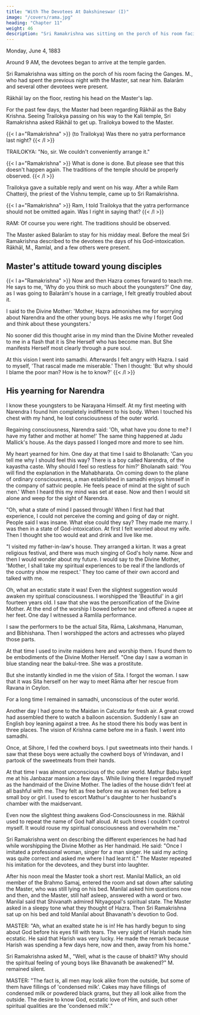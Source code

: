 ```yaml
---
title: "With The Devotees At Dakshineswar (I)"
image: "/covers/rama.jpg"
heading: "Chapter 11"
weight: 46
description: "Sri Ramakrishna was sitting on the porch of his room facing the Ganges"
---
```




Monday, June 4, 1883

Around 9 AM, the devotees began to arrive at the temple garden. 

Sri Ramakrishna was sitting on the porch of his room facing the Ganges. M., who had spent the previous night with the Master, sat near him. Balarām and several other devotees were present.

Rākhāl lay on the floor, resting his head on the Master's lap. 

For the past few days, the Master had been regarding Rākhāl as the Baby Krishna. Seeing Trailokya passing on his way to the Kali temple, Sri Ramakrishna asked Rākhāl to get up. Trailokya bowed to the Master. 

{{< l a="Ramakrishna" >}}
(to Trailokya) Was there no yatra performance last night?
{{< /l >}}

TRAILOKYA: "No, sir. We couldn't conveniently arrange it."

{{< l a="Ramakrishna" >}}
What is done is done. But please see that this doesn't happen again. The traditions of the temple should be properly observed.
{{< /l >}}

Trailokya gave a suitable reply and went on his way. After a while Ram Chatterji, the priest of the Vishnu temple, came up to Sri Ramakrishna.

{{< l a="Ramakrishna" >}}
Ram, I told Trailokya that the yatra performance should not be omitted again. Was I right in saying that?
{{< /l >}}

RAM: Of course you were right. The traditions should be observed.

The Master asked Balarām to stay for his midday meal. Before the meal Sri Ramakrishna described to the devotees the days of his God-intoxication. Rākhāl, M., Ramlal, and a few others were present.


## Master's attitude toward young disciples

{{< l a="Ramakrishna" >}}
Now and then Hazra comes forward to teach me. He says to me, 'Why do you think so much about the youngsters?' One day, as I was going to Balarām's house in a carriage, I felt greatly troubled about it. 

I said to the Divine Mother: 'Mother, Hazra admonishes me for worrying about Narendra and the other young boys. He asks me why I forget God and think about these youngsters.' 

No sooner did this thought arise in my mind than the Divine Mother revealed to me in a flash that it is She Herself who has
become man. But She manifests Herself most clearly through a pure soul. 

At this vision I went into samadhi. Afterwards I felt angry with Hazra. I said to myself, 'That rascal made me miserable.' Then I thought: 'But why should I blame the poor man? How is he to know?'
{{< /l >}}


## His yearning for Narendra

I know these youngsters to be Narayana Himself. At my first meeting with Narendra I found him completely indifferent to his body. When I touched his chest with my hand, he lost consciousness of the outer world. 

Regaining consciousness, Narendra said: 'Oh, what have you done to me? I have my father and mother at home!' The same thing happened at Jadu Mallick's house. As the days passed I longed more and more to see him. 

My heart yearned for him. One day at that time I said to Bholanath: 'Can you tell
me why I should feel this way? There is a boy called Narendra, of the kayastha caste.
Why should I feel so restless for him?' Bholanath said: 'You will find the explanation in
the Mahabharata. On coming down to the plane of ordinary consciousness, a man
established in samadhi enjoys himself in the company of sattvic people. He feels peace
of mind at the sight of such men.' When I heard this my mind was set at ease. Now and
then I would sit alone and weep for the sight of Narendra.


"Oh, what a state of mind I passed through! When I first had that experience, I could not perceive the coming and going of day or night. People said I was insane. What else could they say? They made me marry. I was then in a state of God-intoxication. At first I felt worried about my wife. Then I thought she too would eat and drink and live like me.

"I visited my father-in-law's house. They arranged a kirtan. It was a great religious festival, and there was much singing of God's holy name. Now and then I would wonder about my future. I would say to the Divine Mother, 'Mother, I shall take my spiritual
experiences to be real if the landlords of the country show me respect.' They too came of
their own accord and talked with me.

Oh, what an ecstatic state it was! Even the slightest suggestion would awaken my spiritual consciousness. I worshipped the 'Beautiful' in a girl fourteen years old. I saw that she was the personification of the Divine Mother. At the end of the worship I bowed before her and offered a rupee at her feet. One day I witnessed a Ramlila performance.

I saw the performers to be the actual Sita, Rāma, Lakshmana, Hanuman, and Bibhishana. Then I worshipped the actors and actresses who played those parts. 

At that time I used to invite maidens here and worship them. I found them to be embodiments of the Divine Mother Herself.
"One day I saw a woman in blue standing near the bakul-tree. She was a prostitute.

But she instantly kindled in me the vision of Sita. I forgot the woman. I saw that it was Sita herself on her way to meet Rāma after her rescue from Ravana in Ceylon. 

For a long time I remained in samadhi, unconscious of the outer world.

Another day I had gone to the Maidan in Calcutta for fresh air. A great crowd had
assembled there to watch a balloon ascension. Suddenly I saw an English boy leaning
against a tree. As he stood there his body was bent in three places. The vision of
Krishna came before me in a flash. I went into samadhi.

Once, at Sihore, I fed the cowherd boys. I put sweetmeats into their hands. I saw that
these boys were actually the cowherd boys of Vrindavan, and I partook of the
sweetmeats from their hands.

At that time I was almost unconscious of thc outer world. Mathur Babu kept me at his
Janbazar mansion a few days. While living there I regarded myself as the handmaid of
the Divine Mother. The ladies of the house didn't feel at all bashful with me. They felt
as free before me as women feel before a small boy or girl. I used to escort Mathur's
daughter to her husband's chamber with the maidservant.

Even now the slightest thing awakens God-Consciousness in me. Rākhāl used to repeat
the name of God half aloud. At such times I couldn't control myself. It would rouse my
spiritual consciousness and overwhelm me."

Sri Ramakrishna went on describing the different experiences he had had while
worshipping the Divine Mother as Her handmaid. He said: "Once I imitated a
professional woman, singer for a man singer. He said my acting was quite correct and
asked me where I had learnt it." The Master repeated his imitation for the devotees, and
they burst into laughter.

After his noon meal the Master took a short rest. Manilal Mallick, an old member of the
Brahmo Samaj, entered the room and sat down after saluting the Master, who was still
lying on his bed. Manilal asked him questions now and then, and the Master, still half
asleep, answered with a word or two. Manilal said that Shivanath admired Nityagopal's
spiritual state. The Master asked in a sleepy tone what they thought of Hazra.
Then Sri Ramakrishna sat up on his bed and told Manilal about Bhavanath's devotion to
God.

MASTER: "Ah, what an exalted state he is in! He has hardly begun to sing about God before his eyes fill with tears. The very sight of Harish made him ecstatic. He said that Harish was very lucky. He made the remark because Harish was spending a few days
here, now and then, away from his home."

Sri Ramakrishna asked M., "Well, what is the cause of bhakti? Why should the spiritual feeling of young boys like Bhavanath be awakened?" M. remained silent. 

MASTER: "The fact is, all men may look alike from the outside, but some of them have fillings of 'condensed milk'. Cakes may have fillings of condensed milk or powdered black grams, but they all look alike from the outside. The desire to know God, ecstatic
love of Him, and such other spiritual qualities are the 'condensed milk'."


